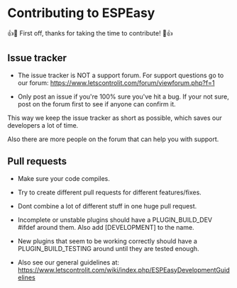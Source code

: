 # Contributing to ESPEasy

:+1::tada: First off, thanks for taking the time to contribute! :tada::+1:

## Issue tracker

* The issue tracker is NOT a support forum. For support questions go to our forum: https://www.letscontrolit.com/forum/viewforum.php?f=1

* Only post an issue if you're 100% sure you've hit a bug. If your not sure, post on the forum first to see if anyone can confirm it.

This way we keep the issue tracker as short as possible, which saves our developers a lot of time.

Also there are more people on the forum that can help you with support.

## Pull requests

 * Make sure your code compiles.
 
 * Try to create different pull requests for different features/fixes. 
 
 * Dont combine a lot of different stuff in one huge pull request.

 * Incomplete or unstable plugins should have a PLUGIN_BUILD_DEV #ifdef around them. Also add [DEVELOPMENT] to the name.
 
 * New plugins that seem to be working correctly should have a PLUGIN_BUILD_TESTING around until they are tested enough.

 * Also see our general guidelines at: https://www.letscontrolit.com/wiki/index.php/ESPEasyDevelopmentGuidelines
 
 
